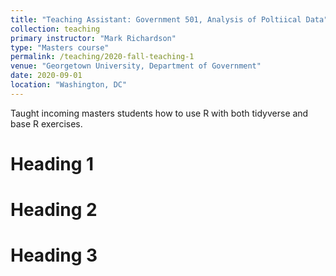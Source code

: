 ```yaml
---
title: "Teaching Assistant: Government 501, Analysis of Poltiical Data"
collection: teaching
primary instructor: "Mark Richardson"
type: "Masters course"
permalink: /teaching/2020-fall-teaching-1
venue: "Georgetown University, Department of Government"
date: 2020-09-01
location: "Washington, DC"
---
```


Taught incoming masters students how to use R with both tidyverse and base R exercises. 

Heading 1
======

Heading 2
======

Heading 3
======
